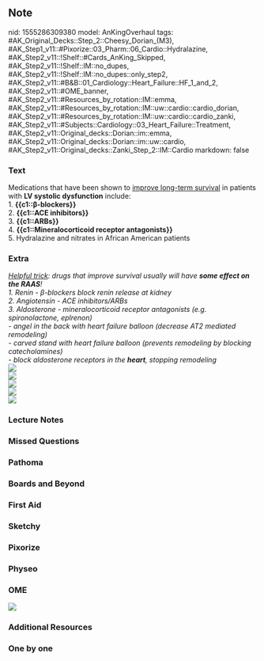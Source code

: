 ## Note
nid: 1555286309380
model: AnKingOverhaul
tags: #AK_Original_Decks::Step_2::Cheesy_Dorian_(M3), #AK_Step1_v11::#Pixorize::03_Pharm::06_Cardio::Hydralazine, #AK_Step2_v11::!Shelf::#Cards_AnKing_Skipped, #AK_Step2_v11::!Shelf::IM::no_dupes, #AK_Step2_v11::!Shelf::IM::no_dupes::only_step2, #AK_Step2_v11::#B&B::01_Cardiology::Heart_Failure::HF_1_and_2, #AK_Step2_v11::#OME_banner, #AK_Step2_v11::#Resources_by_rotation::IM::emma, #AK_Step2_v11::#Resources_by_rotation::IM::uw::cardio::cardio_dorian, #AK_Step2_v11::#Resources_by_rotation::IM::uw::cardio::cardio_zanki, #AK_Step2_v11::#Subjects::Cardiology::03_Heart_Failure::Treatment, #AK_Step2_v11::Original_decks::Dorian::im::emma, #AK_Step2_v11::Original_decks::Dorian::im::uw::cardio, #AK_Step2_v11::Original_decks::Zanki_Step_2::IM::Cardio
markdown: false

### Text
<div>
  Medications that have been shown to <u>improve long-term
  survival</u> in patients with <b>LV systolic dysfunction</b>
  include:
</div>
<div>
  <div>
    <div>
      1. <b>{{c1::</b><b>β</b><b>-blockers}}</b>
    </div>
    <div>
      2. <b>{{c1::ACE inhibitors}}</b>
    </div>
    <div>
      3. <b>{{c1::ARBs}}</b>
    </div>
    <div>
      4. <b>{{c1::Mineralocorticoid receptor antagonists}}</b>
    </div>
    <div>
      5. Hydralazine and nitrates in African American patients
    </div>
  </div>
</div>

### Extra
<div>
  <div>
    <i><u>Helpful trick</u>: drugs that improve survival usually
    will have <b>some effect on the RAAS</b>!</i>
    <div>
      <i>1. Renin - β-blockers block renin release at kidney</i>
    </div>
    <div>
      <i>2. Angiotensin - ACE inhibitors/ARBs</i>
    </div>
    <div>
      <i>3. Aldosterone - mineralocorticoid receptor antagonists
      (e.g. spironolactone, eplrenon)</i>
    </div>
    <div>
      <div>
        <i>- angel in the back with heart failure balloon (decrease
        AT2 mediated remodeling)</i>
      </div>
      <div>
        <i>- carved stand with heart failure balloon (prevents
        remodeling by blocking catecholamines)</i>
      </div>
      <div>
        <i>- block aldosterone receptors in the <b>heart</b>,
        stopping remodeling</i>
      </div>
    </div>
  </div>
  <div style="font-weight: bold;"></div>
</div><b><img src="paste-344383362695660.jpg"></b>
<div style="font-weight: bold;"><img src=
"paste-1136413986783235.jpg"></div>
<div style="font-weight: bold;"><img src=
"paste-356319076811238.jpg"></div>
<div style="font-style: italic;">
  <i><img src="paste-1609380080386049.jpg"></i>
</div>
<div>
  <div>
    <i><img src="paste-1518756270440449.jpg"></i>
  </div>
</div>

### Lecture Notes


### Missed Questions


### Pathoma


### Boards and Beyond


### First Aid


### Sketchy


### Pixorize


### Physeo


### OME
<div class="ome-widget">
  <a href="https://onlinemeded.org?ref=anki"><img src=
  "_OME_AnkiFlashcards_General_3.png"></a>
</div>

### Additional Resources


### One by one


